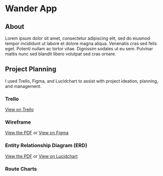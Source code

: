 # Wander App

## About 

Lorem ipsum dolor sit amet, consectetur adipiscing elit, sed do eiusmod tempor incididunt ut labore et dolore magna aliqua. Venenatis cras sed felis eget. Potenti nullam ac tortor vitae. Dignissim sodales ut eu sem. Pulvinar mattis nunc sed blandit libero volutpat sed cras ornare.

## Project Planning

I used Trello, Figma, and Lucidchart to assist with project ideation, planning, and management.

### Trello

[View on Trello](https://trello.com/b/4u2xDdU0/wander-app-development)

### Wireframe

[View the PDF](/images/Wander_App_Wireframe.pdf) or [View on Figma](https://www.figma.com/file/HdWLcsoYbITtAwwN6Ydv3Z/Wander-App-Wireframe?node-id=0%3A1)

### Entity Relationship Diagram (ERD)

[View the PDF](/images/Wander_App_Database_ERD.pdf) or [View on Lucidchart](https://lucid.app/lucidchart/93f951cd-ab62-4596-a9ce-6531ad783277/edit?invitationId=inv_b871c7ff-bc88-43f5-bac1-1160efced7ef)

### Route Charts
